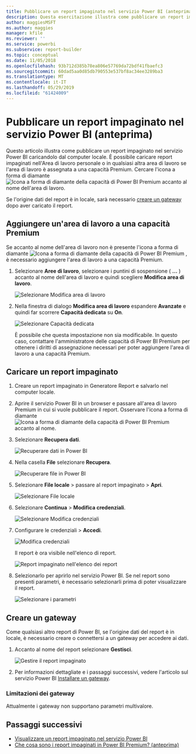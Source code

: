 ```yaml
---
title: Pubblicare un report impaginato nel servizio Power BI (anteprima)
description: Questa esercitazione illustra come pubblicare un report impaginato nel servizio Power BI caricandolo dal computer locale.
author: maggiesMSFT
ms.author: maggies
manager: kfile
ms.reviewer: ''
ms.service: powerbi
ms.subservice: report-builder
ms.topic: conceptual
ms.date: 11/05/2018
ms.openlocfilehash: 93b712d385b78ea806e57769da72bdf41fbaefc3
ms.sourcegitcommit: 60dad5aa0d85db790553e537bf8ac34ee3289ba3
ms.translationtype: MT
ms.contentlocale: it-IT
ms.lasthandoff: 05/29/2019
ms.locfileid: "61424009"
---
```

# <a name="publish-a-paginated-report-to-the-power-bi-service-preview"></a>Pubblicare un report impaginato nel servizio Power BI (anteprima)

Questo articolo illustra come pubblicare un report impaginato nel servizio Power BI caricandolo dal computer locale. È possibile caricare report impaginati nell'Area di lavoro personale o in qualsiasi altra area di lavoro se l'area di lavoro è assegnata a una capacità Premium. Cercare l'icona a forma di diamante ![Icona a forma di diamante della capacità di Power BI Premium](media/paginated-reports-save-to-power-bi-service/premium-diamond.png) accanto al nome dell'area di lavoro. 

Se l'origine dati del report è in locale, sarà necessario [creare un gateway](#create-a-gateway) dopo aver caricato il report.

## <a name="add-a-workspace-to-a-premium-capacity"></a>Aggiungere un'area di lavoro a una capacità Premium

Se accanto al nome dell'area di lavoro non è presente l'icona a forma di diamante ![Icona a forma di diamante della capacità di Power BI Premium](media/paginated-reports-save-to-power-bi-service/premium-diamond.png) , è necessario aggiungere l'area di lavoro a una capacità Premium. 

1. Selezionare **Aree di lavoro**, selezionare i puntini di sospensione ( **...** ) accanto al nome dell'area di lavoro e quindi scegliere **Modifica area di lavoro**.

    ![Selezionare Modifica area di lavoro](media/paginated-reports-save-to-power-bi-service/power-bi-paginated-edit-workspace.png)

1. Nella finestra di dialogo **Modifica area di lavoro** espandere **Avanzate** e quindi far scorrere **Capacità dedicata** su **On**.

    ![Selezionare Capacità dedicata](media/paginated-reports-save-to-power-bi-service/power-bi-paginated-edit-workspace-dialog.png)

   È possibile che questa impostazione non sia modificabile. In questo caso, contattare l'amministratore delle capacità di Power BI Premium per ottenere i diritti di assegnazione necessari per poter aggiungere l'area di lavoro a una capacità Premium.


## <a name="upload-a-paginated-report"></a>Caricare un report impaginato

1. Creare un report impaginato in Generatore Report e salvarlo nel computer locale.

1. Aprire il servizio Power BI in un browser e passare all'area di lavoro Premium in cui si vuole pubblicare il report. Osservare l'icona a forma di diamante ![Icona a forma di diamante della capacità di Power BI Premium](media/paginated-reports-save-to-power-bi-service/premium-diamond.png) accanto al nome. 

1. Selezionare **Recupera dati**.

    ![Recuperare dati in Power BI](media/paginated-reports-save-to-power-bi-service/power-bi-paginated-get-data.png)

1. Nella casella **File** selezionare **Recupera**.

    ![Recuperare file in Power BI](media/paginated-reports-save-to-power-bi-service/power-bi-paginated-files-get.png)

1. Selezionare **File locale** > passare al report impaginato > **Apri**.

    ![Selezionare File locale](media/paginated-reports-save-to-power-bi-service/power-bi-paginated-local-file.png)

1. Selezionare **Continua** > **Modifica credenziali**.

    ![Selezionare Modifica credenziali](media/paginated-reports-save-to-power-bi-service/power-bi-paginated-select-edit-credentials.png)

1. Configurare le credenziali > **Accedi**.

    ![Modifica credenziali](media/paginated-reports-save-to-power-bi-service/power-bi-paginated-credentials.png)

   Il report è ora visibile nell'elenco di report.

    ![Report impaginato nell'elenco dei report](media/paginated-reports-save-to-power-bi-service/power-bi-paginated-wwi-report.png)

1. Selezionarlo per aprirlo nel servizio Power BI. Se nel report sono presenti parametri, è necessario selezionarli prima di poter visualizzare il report.
 
    ![Selezionare i parametri](media/paginated-reports-save-to-power-bi-service/power-bi-paginated-select-parameters.png)

## <a name="create-a-gateway"></a>Creare un gateway

Come qualsiasi altro report di Power BI, se l'origine dati del report è in locale, è necessario creare o connettersi a un gateway per accedere ai dati.

1. Accanto al nome del report selezionare **Gestisci**.

   ![Gestire il report impaginato](media/paginated-reports-save-to-power-bi-service/power-bi-paginated-manage.png)

1. Per informazioni dettagliate e i passaggi successivi, vedere l'articolo sul servizio Power BI [Installare un gateway](service-gateway-install.md).

### <a name="gateway-limitations"></a>Limitazioni dei gateway

Attualmente i gateway non supportano parametri multivalore.


## <a name="next-steps"></a>Passaggi successivi

- [Visualizzare un report impaginato nel servizio Power BI](paginated-reports-view-power-bi-service.md)
- [Che cosa sono i report impaginati in Power BI Premium? (anteprima)](paginated-reports-report-builder-power-bi.md)

